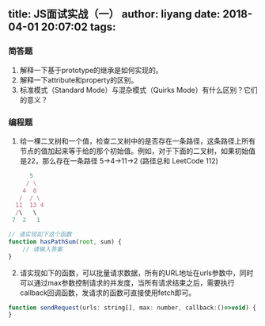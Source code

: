 title: JS面试实战（一）
author: liyang
date: 2018-04-01 20:07:02
tags:
---
### 简答题

1. 解释一下基于prototype的继承是如何实现的。
2. 解释一下attribute和property的区别。
3. 标准模式（Standard Mode）与混杂模式（Quirks Mode）有什么区别？它们的意义？

### 编程题

1. 给一棵二叉树和一个值，检查二叉树中的是否存在一条路径，这条路径上所有节点的值加起来等于给的那个初始值。例如，对于下面的二叉树，如果初始值是22，那么存在一条路径 5->4->11->2 (路径总和 LeetCode 112)

```js
      5
     / \
    4  8
   /  / \
  11  13 4
  /\   \
 7  2   1

// 请实现如下这个函数
function hasPathSum(root, sum) {
	// 请输入答案
}
```

2. 请实现如下的函数，可以批量请求数据，所有的URL地址在urls参数中，同时可以通过max参数控制请求的并发度，当所有请求结束之后，需要执行callback回调函数，发请求的函数可直接使用fetch即可。

``` js
function sendRequest(urls: string[], max: number, callback:()=>void) {
}
```